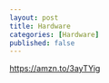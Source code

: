 ```yaml
---
layout: post
title: Hardware
categories: [Hardware]
published: false
---
```




https://amzn.to/3ayTYig
